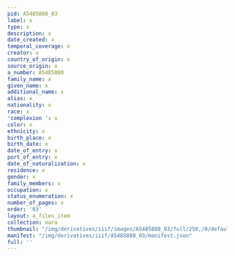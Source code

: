 ```yaml
---
pid: A5485880_03
label: x
type: x
description: x
date_created: x
temporal_coverage: x
creator: x
country_of_origin: x
source_origin: x
a_number: A5485880
family_name: x
given_name: x
additional_name: x
alias: x
nationality: x
race: x
'complexion ': x
color: x
ethnicity: x
birth_place: x
birth_date: x
date_of_entry: x
port_of_entry: x
date_of_naturalization: x
residence: x
gender: x
family_members: x
occupation: x
status_enumeration: x
number_of_pages: x
order: '03'
layout: a_files_item
collection: nara
thumbnail: "/img/derivatives/iiif/images/A5485880_03/full/250,/0/default.jpg"
manifest: "/img/derivatives/iiif/A5485880_03/manifest.json"
full: ''
---
```

